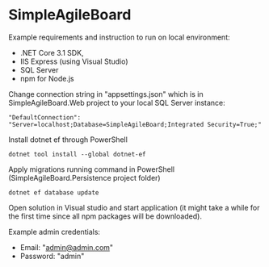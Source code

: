 # SimpleAgileBoard

Example requirements and instruction to run on local environment: 

* .NET Core 3.1 SDK,
* IIS Express (using Visual Studio)
* SQL Server 
* npm for Node.js

Change connection string in "appsettings.json" which is in SimpleAgileBoard.Web project to your local SQL Server instance:

    "DefaultConnection": "Server=localhost;Database=SimpleAgileBoard;Integrated Security=True;"

Install dotnet ef through PowerShell

    dotnet tool install --global dotnet-ef


Apply migrations running command in PowerShell (SimpleAgileBoard.Persistence project folder)

    dotnet ef database update

Open solution in Visual studio and start application (it might take a while for the first time since all npm packages will be downloaded).

Example admin credentials:

* Email: "admin@admin.com"
* Password: "admin"
